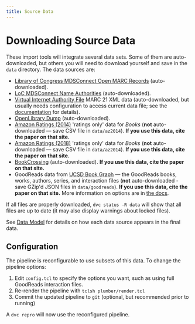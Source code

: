 ```yaml
---
title: Source Data
---
```


# Downloading Source Data

These import tools will integrate several data sets. Some of them are auto-downloaded, but others you will
need to download yourself and save in the `data` directory.  The data sources are:

-   [Library of Congress MDSConnect Open MARC Records](https://www.loc.gov/cds/products/MDSConnect-books_all.html) (auto-downloaded).
-   [LoC MDSConnect Name Authorities](https://www.loc.gov/cds/products/MDSConnect-name_authorities.html) (auto-downloaded).
-   [Virtual Internet Authority File](http://viaf.org/viaf/data/) MARC 21 XML data (auto-downloaded, but usually needs configuration to access current data file; see the [documentation](../data/viaf) for details).
-   [OpenLibrary Dump](https://openlibrary.org/developers/dumps) (auto-downloaded).
-   [Amazon Ratings (2014)](http://jmcauley.ucsd.edu/data/amazon/) 'ratings only' data for _Books_ (**not** auto-downloaded — save CSV file in `data/az2014`).  **If you use this data, cite the paper on that site.**
-   [Amazon Ratings (2018)](https://nijianmo.github.io/amazon/index.html) 'ratings only' data for _Books_ (**not** auto-downloaded — save CSV file in `data/az2014`).  **If you use this data, cite the paper on that site.**
-   [BookCrossing](http://www2.informatik.uni-freiburg.de/~cziegler/BX/) (auto-downloaded). **If you use this data, cite the paper on that site.**
-   GoodReads data from [UCSD Book Graph](https://sites.google.com/eng.ucsd.edu/ucsdbookgraph/home) — the GoodReads books, works, authors, series, and interaction files (**not** auto-downloaded - save GZip'd JSON files in `data/goodreads`).  **If you use this data, cite the paper on that site.**  More information on options are in [the docs](../data/goodreads).

If all files are properly downloaded, `dvc status -R data` will show that all files are up to date (it may also display warnings about locked files).

See [Data Model](../data/) for details on how each data source appears in the final data.

## Configuration

The pipeline is reconfigurable to use subsets of this data.  To change the pipeline options:

1.  Edit `config.tcl` to specify the options you want, such as using full GoodReads interaction files.
2.  Re-render the pipeline with `tclsh plumber/render.tcl`
3.  Commit the updated pipeline to `git` (optional, but recommended prior to running)

A `dvc repro` will now use the reconfigured pipeline.
